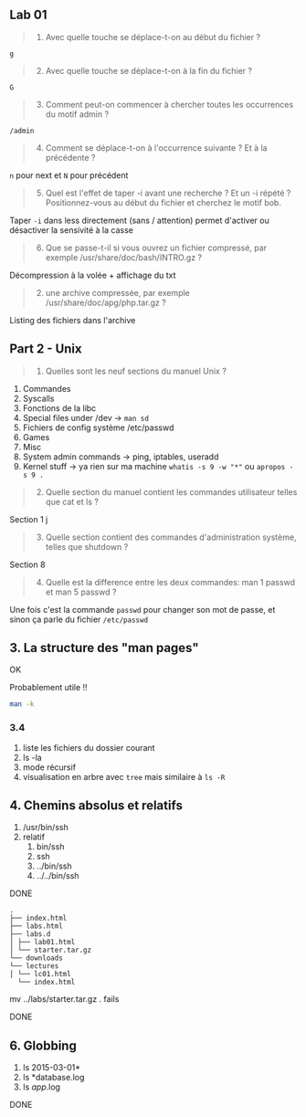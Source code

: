 ## Lab 01
> 1. Avec quelle touche se déplace-t-on au début du fichier ?

`g`

> 2. Avec quelle touche se déplace-t-on à la fin du fichier ?

`G`

> 3. Comment peut-on commencer à chercher toutes les occurrences du motif admin ?

`/admin`

> 4. Comment se déplace-t-on à l'occurrence suivante ? Et à la précédente ?

`n` pour next et `N` pour précédent

> 5. Quel est l'effet de taper -i avant une recherche ? Et un -i répété ? Positionnez-vous au début du fichier et cherchez le motif bob.

Taper `-i` dans less directement (sans / attention) permet d'activer ou désactiver la sensivité à la casse

> 6. Que se passe-t-il si vous ouvrez un fichier compressé, par exemple /usr/share/doc/bash/INTRO.gz ?

Décompression à la volée + affichage du txt

> 2. une archive compressée, par exemple /usr/share/doc/apg/php.tar.gz ?

Listing des fichiers dans l'archive

## Part 2 - Unix
> 1. Quelles sont les neuf sections du manuel Unix ?
1. Commandes
1. Syscalls
1. Fonctions de la libc
1. Special files under /dev -> `man sd`
1. Fichiers de config système /etc/passwd
1. Games
1. Misc
1. System admin commands -> ping, iptables, useradd
1. Kernel stuff -> ya rien sur ma machine `whatis -s 9 -w "*"` ou `apropos -s 9 .`

> 2. Quelle section du manuel contient les commandes utilisateur telles que cat et ls ?

Section 1
j
> 3. Quelle section contient des commandes d'administration système, telles que shutdown ?

Section 8

> 4. Quelle est la difference entre les deux commandes: man 1 passwd et man 5 passwd ?

Une fois c'est la commande `passwd` pour changer son mot de passe, et sinon ça parle du fichier `/etc/passwd`

## 3. La structure des "man pages"
OK

Probablement utile !!
```sh
man -k
```

### 3.4
1. liste les fichiers du dossier courant
1. ls -la
1. mode récursif
1. visualisation en arbre avec `tree` mais similaire à `ls -R`

## 4. Chemins absolus et relatifs
1. /usr/bin/ssh
1. relatif
    1. bin/ssh
    1. ssh
    1. ../bin/ssh
    1. ../../bin/ssh

DONE

```
.
├── index.html
├── labs.html
├── labs.d
│ ├── lab01.html
│ └── starter.tar.gz
└── downloads
└── lectures
│ └── lc01.html
  └── index.html
```
mv ../labs/starter.tar.gz . fails

DONE

## 6. Globbing
1. ls 2015-03-01*
1. ls *database.log
1. ls *app*.log

DONE
